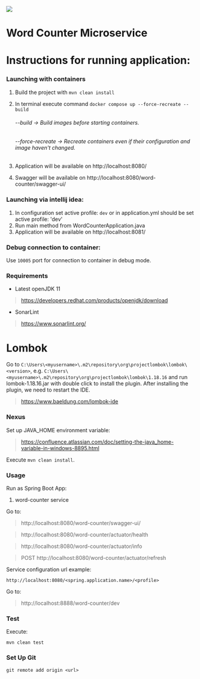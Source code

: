 ![](https://img.shields.io/badge/spring%20boot%202-compatible-green.svg)

# Word Counter Microservice

<h1>Instructions for running application:</h1>

<h3> Launching with containers  </h3>

1. Build the project with `mvn clean install`
2. In terminal execute command `docker compose up --force-recreate --build`
    
   <h6>--build -> Build images before starting containers.<h6>
   <h6>--force-recreate -> Recreate containers even if their configuration and image haven't changed.<h6>
   
3. Application will be available on http://localhost:8080/
4. Swagger will be available on  http://localhost:8080/word-counter/swagger-ui/

<h3> Launching via intellij idea: </h3>

1. In configuration set active profile: `dev` or in application.yml should be set active profile: 'dev'
2. Run main method from WordCounterApplication.java
3. Application will be available on http://localhost:8081/

<h3> Debug connection to container: </h3>

Use `10005` port for connection to container in debug mode.


### Requirements

- Latest openJDK 11

> https://developers.redhat.com/products/openjdk/download

- SonarLint

> https://www.sonarlint.org/

# Lombok
Go to `C:\Users\<myusername>\.m2\repository\org\projectlombok\lombok\<version>`, 
e.g. `C:\Users\<myusername>\.m2\repository\org\projectlombok\lombok\1.18.16` 
and run lombok-1.18.16.jar with double click to install the plugin. After installing the plugin, we need to restart the IDE.

> https://www.baeldung.com/lombok-ide

### Nexus

Set up JAVA_HOME environment variable:

> https://confluence.atlassian.com/doc/setting-the-java_home-variable-in-windows-8895.html

Execute `mvn clean install`.

### Usage

Run as Spring Boot App:

1. word-counter service

Go to:

> http://localhost:8080/word-counter/swagger-ui/

> http://localhost:8080/word-counter/actuator/health

> http://localhost:8080/word-counter/actuator/info

> POST http://localhost:8080/word-counter/actuator/refresh

Service configuration url example:

```
http://localhost:8080/<spring.application.name>/<profile>
```

Go to:

> http://localhost:8888/word-counter/dev

### Test

Execute:

```
mvn clean test
```

### Set Up Git

```
git remote add origin <url>
```

